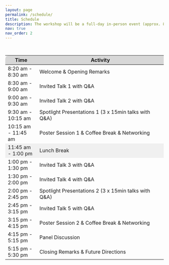 ```yaml
---
layout: page
permalink: /schedule/
title: Schedule
description: The workshop will be a full-day in-person event (approx. 8:20 am - 5:30 pm) designed for interaction.
nav: true
nav_order: 2
---
```


<br>

<div>
<table class="table" id="standings" style="border-collapse:collapse">
  <tr class="header" style="background-color:rgb(215, 215, 215); border-top: 1pt solid white; border-bottom: 1pt solid black;">
    <th style="border-top-left-radius: 10px; width: 20%">Time</th>
    <th style="width: 80% border-top-right-radius: 10px;">Activity</th>
  </tr>
  <tr>
    <td>8:20 am - 8:30 am</td>
    <td>Welcome & Opening Remarks</td>
  </tr>
  <tr>
    <td>8:30 am - 9:00 am</td>
    <td>Invited Talk 1 with Q&A</td>
  </tr>
  <tr>
    <td>9:00 am - 9:30 am</td>
    <td>Invited Talk 2 with Q&A</td>
  </tr>
  <tr>
    <td>9:30 am - 10:15 am</td>
    <td>Spotlight Presentations 1 (3 x 15min talks with Q&A)</td>
  </tr>
  <tr>
    <td>10:15 am - 11:45 am</td>
    <td>Poster Session 1 & Coffee Break & Networking</td>
  </tr>
  <tr class="header" style="background-color:rgb(240, 240, 240);">
    <td>11:45 am - 1:00 pm</td>
    <td>Lunch Break</td>
  </tr>
  <tr>
    <td>1:00 pm - 1:30 pm</td>
    <td>Invited Talk 3 with Q&A</td>
  </tr>
  <tr>
    <td>1:30 pm - 2:00 pm</td>
    <td>Invited Talk 4 with Q&A</td>
  </tr>
  <tr>
    <td>2:00 pm - 2:45 pm</td>
    <td>Spotlight Presentations 2 (3 x 15min talks with Q&A)</td>
  </tr>
  <tr>
    <td>2:45 pm - 3:15 pm</td>
    <td>Invited Talk 5 with Q&A</td>
  </tr>
  <tr>
    <td>3:15 pm - 4:15 pm</td>
    <td>Poster Session 2 & Coffee Break & Networking</td>
  </tr>
  <tr>
    <td>4:15 pm - 5:15 pm</td>
    <td>Panel Discussion</td>
  </tr>
  <tr>
    <td style="border-bottom-left-radius: 10px;">5:15 pm - 5:30 pm</td>
    <td style="border-bottom-right-radius: 10px;">Closing Remarks & Future Directions</td>
  </tr>
</table>
</div>